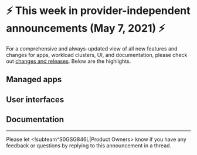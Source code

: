 # :zap: This week in provider-independent announcements (May 7, 2021) :zap:

For a comprehensive and always-updated view of all new features and changes for apps, workload clusters, UI, and documentation, please check out [changes and releases](https://docs.giantswarm.io/changes/). Below are the highlights.

## Managed apps

## User interfaces

## Documentation

---
Please let <!subteam^S0GSG846L|Product Owners> know if you have any feedback or questions by replying to this announcement in a thread.
